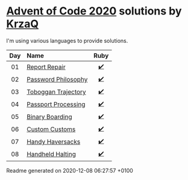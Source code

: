 [Advent of Code 2020](https://adventofcode.com) solutions by [KrzaQ][kq]
========================

I'm using various languages to provide solutions.

| Day | Name | Ruby |
|:---:|:---|:---:|
| 01 | [Report Repair][day01] | [:heavy_check_mark:](solutions/day01/main.rb) |
| 02 | [Password Philosophy][day02] | [:heavy_check_mark:](solutions/day02/main.rb) |
| 03 | [Toboggan Trajectory][day03] | [:heavy_check_mark:](solutions/day03/main.rb) |
| 04 | [Passport Processing][day04] | [:heavy_check_mark:](solutions/day04/main.rb) |
| 05 | [Binary Boarding][day05] | [:heavy_check_mark:](solutions/day05/main.rb) |
| 06 | [Custom Customs][day06] | [:heavy_check_mark:](solutions/day06/main.rb) |
| 07 | [Handy Haversacks][day07] | [:heavy_check_mark:](solutions/day07/main.rb) |
| 08 | [Handheld Halting][day08] | [:heavy_check_mark:](solutions/day08/main.rb) |

[day01]: https://adventofcode.com/2020/day/1
[day02]: https://adventofcode.com/2020/day/2
[day03]: https://adventofcode.com/2020/day/3
[day04]: https://adventofcode.com/2020/day/4
[day05]: https://adventofcode.com/2020/day/5
[day06]: https://adventofcode.com/2020/day/6
[day07]: https://adventofcode.com/2020/day/7
[day08]: https://adventofcode.com/2020/day/8

[kq]: https://dev.krzaq.cc

Readme generated on 2020-12-08 06:27:57 +0100
